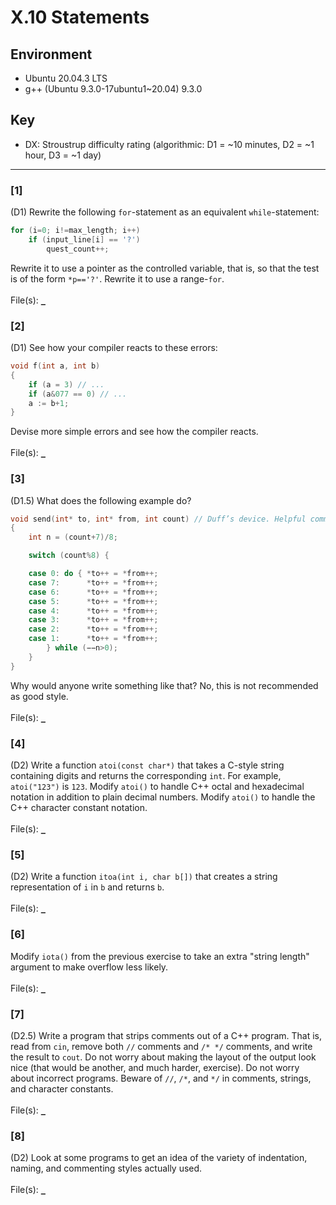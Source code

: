 # X.10 Statements

## Environment
- Ubuntu 20.04.3 LTS
- g++ (Ubuntu 9.3.0-17ubuntu1~20.04) 9.3.0

## Key
- DX: Stroustrup difficulty rating (algorithmic: D1 = ~10 minutes, D2 = ~1 hour, D3 = ~1 day)

---

### \[1\]
(D1) Rewrite the following `for`-statement as an equivalent `while`-statement:
```C++
for (i=0; i!=max_length; i++)
    if (input_line[i] == '?')
        quest_count++;
```
Rewrite it to use a pointer as the controlled variable, that is, so that the test is of the form `*p=='?'`. Rewrite it to use a range-`for`.\
\
File(s): [`_`](./)

### \[2\]
(D1) See how your compiler reacts to these errors:
```C++
void f(int a, int b)
{
    if (a = 3) // ...
    if (a&077 == 0) // ...
    a := b+1;
}
```
Devise more simple errors and see how the compiler reacts.\
\
File(s): [`_`](./)

### \[3\]
(D1.5) What does the following example do?
```C++
void send(int* to, int* from, int count) // Duff’s device. Helpful comment deliberately deleted.
{
    int n = (count+7)/8;

    switch (count%8) {

    case 0: do { *to++ = *from++;
    case 7:      *to++ = *from++;
    case 6:      *to++ = *from++;
    case 5:      *to++ = *from++;
    case 4:      *to++ = *from++;
    case 3:      *to++ = *from++;
    case 2:      *to++ = *from++;
    case 1:      *to++ = *from++;
        } while (−−n>0);
    }
}
```
Why would anyone write something like that? No, this is not recommended as good style.\
\
File(s): [`_`](./)

### \[4\]
(D2) Write a function `atoi(const char*)` that takes a C-style string containing digits and returns
the corresponding `int`. For example, `atoi("123")` is `123`. Modify `atoi()` to handle C++ octal and
hexadecimal notation in addition to plain decimal numbers. Modify `atoi()` to handle the C++
character constant notation.\
\
File(s): [`_`](./)

### \[5\]
(D2) Write a function `itoa(int i, char b[])` that creates a string representation of `i` in `b` and returns `b`.\
\
File(s): [`_`](./)

### \[6\]
Modify `iota()` from the previous exercise to take an extra "string length" argument to make overflow less likely.\
\
File(s): [`_`](./)

### \[7\]
(D2.5) Write a program that strips comments out of a C++ program. That is, read from `cin`, remove both `//` comments and `/* */` comments, and write the result to `cout`. Do not worry about making the layout of the output look nice (that would be another, and much harder, exercise). Do not worry about incorrect programs. Beware of `//`, `/*`, and `*/` in comments, strings, and character constants.\
\
File(s): [`_`](./)

### \[8\]
(D2) Look at some programs to get an idea of the variety of indentation, naming, and commenting styles actually used.\
\
File(s): [`_`](./)
